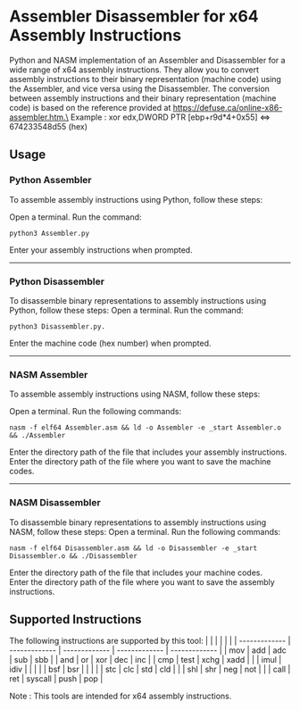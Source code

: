 # Assembler Disassembler for x64 Assembly Instructions

Python and NASM implementation of an Assembler and Disassembler for a wide range of x64 assembly instructions. They allow you to convert assembly instructions to their binary representation (machine code) using the Assembler, and vice versa using the Disassembler. The conversion between assembly instructions and their binary representation (machine code) is based on the reference provided at https://defuse.ca/online-x86-assembler.htm.\
Example : xor edx,DWORD PTR [ebp+r9d*4+0x55] &#8660; 674233548d55 (hex)
## Usage
<!-- <hr> -->
### Python Assembler

To assemble assembly instructions using Python, follow these steps:

Open a terminal. Run the command:

    python3 Assembler.py

Enter your assembly instructions when prompted.

<hr>

### Python Disassembler

To disassemble binary representations to assembly instructions using Python, follow these steps:
Open a terminal. Run the command:

    python3 Disassembler.py.

Enter the machine code (hex number) when prompted.


<hr>

### NASM Assembler

To assemble assembly instructions using NASM, follow these steps:

Open a terminal. Run the following commands:

    nasm -f elf64 Assembler.asm && ld -o Assembler -e _start Assembler.o && ./Assembler

Enter the directory path of the file that includes your assembly instructions.\
Enter the directory path of the file where you want to save the machine codes.

<hr>

### NASM Disassembler

To disassemble binary representations to assembly instructions using NASM, follow these steps:
Open a terminal. Run the following commands:

    nasm -f elf64 Disassembler.asm && ld -o Disassembler -e _start Disassembler.o && ./Disassembler

Enter the directory path of the file that includes your machine codes.\
Enter the directory path of the file where you want to save the assembly instructions.

## Supported Instructions

The following instructions are supported by this tool:
|   |   |   |   |   |
| ------------- | ------------- | ------------- | ------------- | ------------- |
| mov | add | adc | sub | sbb |
| and | or | xor | dec | inc |
| cmp | test | xchg | xadd | |
| imul | idiv |   |   |   |
| bsf | bsr |   |   |   |
| stc | clc |  std |  cld |   |
| shl | shr |  neg  |  not  |   |
| call | ret |  syscall  |  push  | pop  |

Note : This tools are intended for x64 assembly instructions.